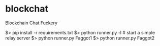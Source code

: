 # blockchat
Blockchain Chat Fuckery

$> pip install -r requirements.txt
$> python runner.py -l # start a simple relay server
$> python runner.py Faggot1
$> python runner.py Faggot2
